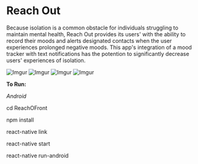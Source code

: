 
# Reach Out

Because isolation is a common obstacle for individuals struggling to maintain mental health, Reach Out provides its users' with the ability to record their moods and alerts designated contacts when the user experiences prolonged negative moods. This app's integration of a mood tracker with text notifications has the potention to significantly decrease users' experiences of isolation.

![Imgur](https://i.imgur.com/yj2FG6l.jpg?1)
![Imgur](https://i.imgur.com/lB6OJGK.jpg)
![Imgur](https://i.imgur.com/0melAvN.jpg)
![Imgur](https://i.imgur.com/LPqd8QV.jpg)

**To Run:**

_Android_

cd ReachOFront

npm install

react-native link

react-native start

react-native run-android
